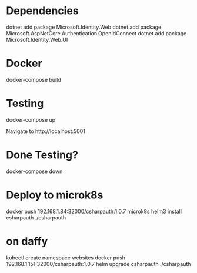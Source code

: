 # Dependencies

dotnet add package Microsoft.Identity.Web
dotnet add package Microsoft.AspNetCore.Authentication.OpenIdConnect
dotnet add package Microsoft.Identity.Web.UI

# Docker
docker-compose build

# Testing
docker-compose up

Navigate to http://localhost:5001

# Done Testing?
docker-compose down

# Deploy to microk8s

docker push 192.168.1.84:32000/csharpauth:1.0.7
microk8s helm3 install csharpauth ./csharpauth

# on daffy
kubectl create namespace websites
docker push 192.168.1.151:32000/csharpauth:1.0.7
helm upgrade csharpauth ./csharpauth
